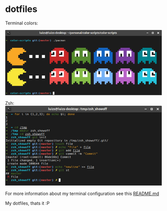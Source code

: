 # dotfiles

Terminal colors:

![colors](terminal/images/preview.png?raw=true)

Zsh:
![zsh](zsh/images/preview.png?raw=true)


For more information about my terminal configuration see this [README.md](https://github.com/heylouiz/dotfiles/blob/master/terminal/README.md)

My dotfiles, thats it :P
